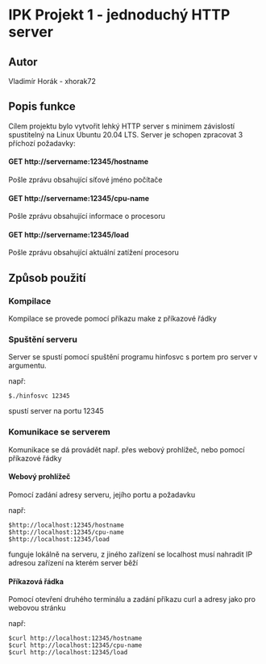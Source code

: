 # IPK Projekt 1 - jednoduchý HTTP server

## Autor

Vladimír Horák - xhorak72

## Popis funkce

Cílem projektu bylo vytvořit lehký HTTP server s minimem závislostí spustitelný na Linux Ubuntu 20.04 LTS.
Server je schopen zpracovat 3 příchozí požadavky:

#### GET http://servername:12345/hostname

Pošle zprávu obsahující síťové jméno počítače

#### GET http://servername:12345/cpu-name

Pošle zprávu obsahující informace o procesoru

#### GET http://servername:12345/load

Pošle zprávu obsahující aktuální zatížení procesoru

## Způsob použití

### Kompilace

Kompilace se provede pomocí příkazu make z příkazové řádky

### Spuštění serveru

Server se spustí pomocí spuštění programu hinfosvc s portem pro server v argumentu.

např:
```
$./hinfosvc 12345
```
spustí server na portu 12345

### Komunikace se serverem

Komunikace se dá provádět např. přes webový prohlížeč, nebo pomocí příkazové řádky

#### Webový prohlížeč

Pomocí zadání adresy serveru, jejího portu a požadavku

např:
```
$http://localhost:12345/hostname
$http://localhost:12345/cpu-name
$http://localhost:12345/load
```
funguje lokálně na serveru, z jiného zařízení se localhost musí nahradit IP adresou zařízení na kterém server běží

#### Příkazová řádka

Pomocí otevření druhého terminálu a zadání příkazu curl a adresy jako pro webovou stránku

např:
```
$curl http://localhost:12345/hostname
$curl http://localhost:12345/cpu-name
$curl http://localhost:12345/load
```
